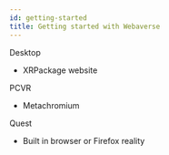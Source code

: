 ```yaml
---
id: getting-started
title: Getting started with Webaverse
---
```


Desktop
 - XRPackage website

PCVR
 - Metachromium

Quest
 - Built in browser or Firefox reality

